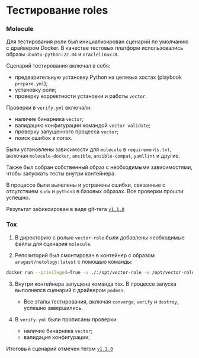 # Тестирование roles
### Molecule

Для тестирования роли был инициализирован сценарий по умолчанию с драйвером Docker. В качестве тестовых платформ использовались образы `ubuntu-python:22.04` и `oraclelinux:8`.

Сценарий тестирования включал в себя:

* предварительную установку Python на целевых хостах (playbook `prepare.yml`);
* установку роли;
* проверку корректности установки и работы `vector`.

Проверки в `verify.yml` включали:

* наличие бинарника `vector`;
* валидацию конфигурации командой `vector validate`;
* проверку запущенного процесса `vector`;
* поиск ошибок в логах.

Были установлены зависимости для `molecule` в `requirements.txt`, включая `molecule-docker`, `ansible`, `ansible-compat`, `yamllint` и другие.

Также был собран собственный образ с необходимыми зависимостями, чтобы запускать тесты внутри контейнера.

В процессе были выявлены и устранены ошибки, связанные с отсутствием `sudo` и `python3` в базовых образах. Все проверки прошли успешно.

Результат зафиксирован в виде git-тега [`v1.1.0` ]()

### Tox

1. В директорию с ролью `vector-role` были добавлены необходимые файлы для сценария `molecule`.

2. Репозиторий был смонтирован в контейнер с образом `aragast/netology:latest` с помощью команды:

```bash
docker run --privileged=True -v ./:/opt/vector-role -w /opt/vector-role -it aragast/netology:latest /bin/bash
```
3. Внутри контейнера запущена команда `tox`. В процессе запуска выполнялся сценарий с драйвером `podman`.

     * Все этапы тестирования, включая `converge`, `verify` и `destroy`, успешно завершились.

4. В `verify.yml` были прописаны проверки:

    * наличие бинарника `vector`;
    * валидация конфигурации;
    
Итоговый сценарий отмечен тегом [`v1.2.0` ]()
